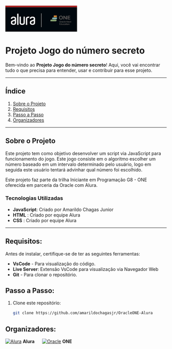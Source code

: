 ![Alura - OracleONE](img/Alura-OracleONE.png)

# Projeto Jogo do número secreto

Bem-vindo ao **Projeto Jogo do número secreto**! Aqui, você vai encontrar tudo o que precisa para entender, usar e contribuir para esse projeto.

---

## Índice

1. [Sobre o Projeto](#sobre-o-projeto)
2. [Requisitos](#requisitos)
3. [Passo a Passo](#passo-a-passo)
4. [Organizadores](#organizadores)

---

## Sobre o Projeto

Este projeto tem como objetivo desenvolver um script via JavaScript para funcionamento do jogo. Este jogo consiste em o algoritmo escolher um número baseado
em um intervalo determinado pelo usuário, logo em seguida este usuário tentará advinhar qual número foi escolhido.

Este projeto faz parte da trilha Iniciante em Programação G8 - ONE oferecida em parceria da Oracle com Alura.

### Tecnologias Utilizadas

- **JavaScript**: Criado por Amarildo Chagas Junior
- **HTML**      : Criado por equipe Alura
- **CSS**       : Criado por equipe Alura

---

## Requisitos:

Antes de instalar, certifique-se de ter as seguintes ferramentas:

- **VsCode** - Para visualização do código.
- **Live Server**: Extensão VsCode para visualização via Navegador Web
- **Git** - Para clonar o repositório.

## Passo a Passo:

1. Clone este repositório:
   ```bash
   git clone https://github.com/amarildochagasjr/OracleONE-Alura

## Organizadores:

[![Alura](img/alura.jpeg)](https://www.alura.com.br/) **Alura** &nbsp;&nbsp;&nbsp;&nbsp; [![Oracle](img/one.png)](https://www.oracle.com/br/education/oracle-next-education/) **ONE**
